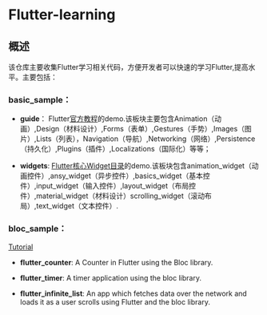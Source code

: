 # Flutter-learning

## 概述

该仓库主要收集Flutter学习相关代码，方便开发者可以快速的学习Flutter,提高水平。主要包括：

### basic_sample：

* **guide**：
Flutter[官方教程](https://flutter.cn/docs/cookbook)的demo.该板块主要包含Animation（动画）,Design（材料设计）,Forms（表单）,Gestures（手势）,Images（图片）,Lists（列表），Navigation（导航）,Networking（网络）,Persistence（持久化）,Plugins（插件）,Localizations（国际化）等等；

* **widgets**:
[Flutter核心Widget目录](https://flutter.cn/docs/development/ui/widgets)的demo.该板块包含animation_widget（动画控件）,ansy_widget（异步控件）,basics_widget（基本控件）,input_widget（输入控件）,layout_widget（布局控件）,material_widget（材料设计）scrolling_widget（滚动布局）,text_widget（文本控件）.


### bloc_sample：

[Tutorial](https://bloclibrary.dev/#/flutterinfinitelisttutorial)

* **flutter_counter**:
A Counter in Flutter using the Bloc library.

* **flutter_timer**:
A timer application using the bloc library. 

* **flutter_infinite_list**:
An app which fetches data over the network and loads it as a user scrolls using Flutter and the bloc library.






